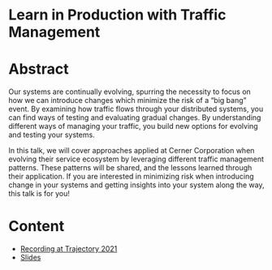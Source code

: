 # Learn in Production with Traffic Management


# Abstract

Our systems are continually evolving, spurring the necessity to focus on how we can introduce changes which minimize the risk of a “big bang” event. By examining how traffic flows through your distributed systems, you can find ways of testing and evaluating gradual changes. By understanding different ways of managing your traffic, you build new options for evolving and testing your systems.

In this talk, we will cover approaches applied at Cerner Corporation when evolving their service ecosystem by leveraging different traffic management patterns. These patterns will be shared, and the lessons learned through their application. If you are interested in minimizing risk when introducing change in your systems and getting insights into your system along the way, this talk is for you!

# Content

* [Recording at Trajectory 2021](https://launchdarkly.com/trajectory/learn-in-production-with-traffic-management/)
* [Slides](/slides/learn-in-prod-w-traffic-mgmt.pdf)

